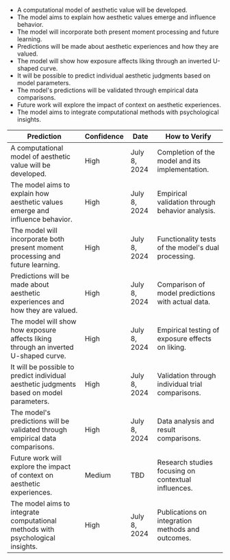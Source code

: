 - A computational model of aesthetic value will be developed.
- The model aims to explain how aesthetic values emerge and influence behavior.
- The model will incorporate both present moment processing and future learning.
- Predictions will be made about aesthetic experiences and how they are valued.
- The model will show how exposure affects liking through an inverted U-shaped curve.
- It will be possible to predict individual aesthetic judgments based on model parameters.
- The model's predictions will be validated through empirical data comparisons.
- Future work will explore the impact of context on aesthetic experiences.
- The model aims to integrate computational methods with psychological insights.

| Prediction | Confidence | Date | How to Verify |
|------------|------------|------|----------------|
| A computational model of aesthetic value will be developed. | High | July 8, 2024 | Completion of the model and its implementation. |
| The model aims to explain how aesthetic values emerge and influence behavior. | High | July 8, 2024 | Empirical validation through behavior analysis. |
| The model will incorporate both present moment processing and future learning. | High | July 8, 2024 | Functionality tests of the model's dual processing. |
| Predictions will be made about aesthetic experiences and how they are valued. | High | July 8, 2024 | Comparison of model predictions with actual data. |
| The model will show how exposure affects liking through an inverted U-shaped curve. | High | July 8, 2024 | Empirical testing of exposure effects on liking. |
| It will be possible to predict individual aesthetic judgments based on model parameters. | High | July 8, 2024 | Validation through individual trial comparisons. |
| The model's predictions will be validated through empirical data comparisons. | High | July 8, 2024 | Data analysis and result comparisons. |
| Future work will explore the impact of context on aesthetic experiences. | Medium | TBD | Research studies focusing on contextual influences. |
| The model aims to integrate computational methods with psychological insights. | High | July 8, 2024 | Publications on integration methods and outcomes. |
